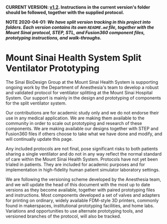 **CURRENT VERSION: [v1.2](https://github.com/acoastalfog/sinai-ventilator-components/blob/master/v1.2). Instructions in the current version's folder should be followed, together with the supplied protocol.**

**NOTE 2020-04-01: *We have split version tracking in this project into folders. Each version contains its own `README.md` file, together with the Mount Sinai protocol, STEP, STL, and Fusion360 component files, prototyping instructions, and walk-throughs.***

# Mount Sinai Health System Split Ventilator Prototyping
The Sinai BioDesign Group at the Mount Sinai Health System is supporting ongoing work by the Department of Anesthesia's team to develop a robust and validated protocol for ventilator splitting at the Mount Sinai Hospital System. Our support is mainly in the design and prototyping of components for the split ventilator system.

Our contributions are for academic study only and we do not endorse their use in any medical application. We are making them available to the community in order to scale out prototyping and research of these components. We are making available our designs together with STEP and Fusion360 files if others choose to take what we have done and modify, and will continually update this page.

Any included protocols are not final, pose significant risks to both patients sharing a single ventilator and do not in any way reflect the normal standard of care within the Mount Sinai Health System. Protocols have not yet been trialed in patients. They are included for academic purposes and for implementation in high-fidelity human patient simulator laboratory settings.

We are following the versioning scheme developed by the Anesthesia team, and we will update the head of this document with the most up to date versions as they become available, together with paired prototyping files and instructions. Most components developed a set of valves and adapters for printing on ordinary, widely available FDM-style 3D printers, commonly found in makerspaces, institutional prototyping facilities, and home labs. Variations and opportunities to use alternate prototyping tools, and versioned branches of the protocol, will also be tracked.
